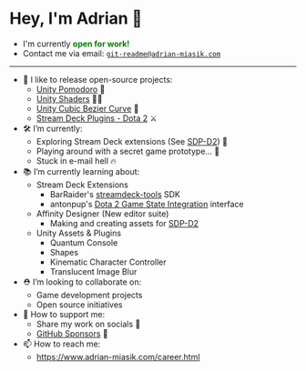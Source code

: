 # Hey, I'm Adrian 👋
- I'm currently <span style="color:green;"><strong>open for work!</strong></span>
- Contact me via email: <code>git-readme@adrian-miasik.com</code>

---
- 🌱 I like to release open-source projects:
  - [Unity Pomodoro](https://github.com/adrian-miasik/unity-pomodoro) 🍅
  - [Unity Shaders](https://github.com/adrian-miasik/unity-shaders) 🧙✨
  - [Unity Cubic Bezier Curve](https://github.com/adrian-miasik/unity-cubic-bezier-curve) 🏹
  - [Stream Deck Plugins - Dota 2](https://github.com/adrian-miasik/stream-deck-plugins-dota-2) ⚔️
- 🛠️ I’m currently:
  - Exploring Stream Deck extensions (See [SDP-D2](https://github.com/adrian-miasik/stream-deck-plugins-dota-2)) 🔭
  - Playing around with a secret game prototype... 🤫
  - Stuck in e-mail hell 🔥
- 📚 I’m currently learning about:
  - Stream Deck Extensions
    - BarRaider's [streamdeck-tools](https://github.com/BarRaider/streamdeck-tools) SDK
    - antonpup's [Dota 2 Game State Integration](https://github.com/antonpup/Dota2GSI) interface
  - Affinity Designer (New editor suite) 
    - Making and creating assets for [SDP-D2](https://github.com/adrian-miasik/stream-deck-plugins-dota-2)
  - Unity Assets & Plugins
    - Quantum Console
    - Shapes
    - Kinematic Character Controller
    - Translucent Image Blur
- ⛑ I’m looking to collaborate on: 
  - Game development projects
  - Open source initiatives  
- 💖 How to support me:
  - Share my work on socials 📣
  - [GitHub Sponsors](https://github.com/sponsors/adrian-miasik) 💸
- 📫 How to reach me: 
  - https://www.adrian-miasik.com/career.html
